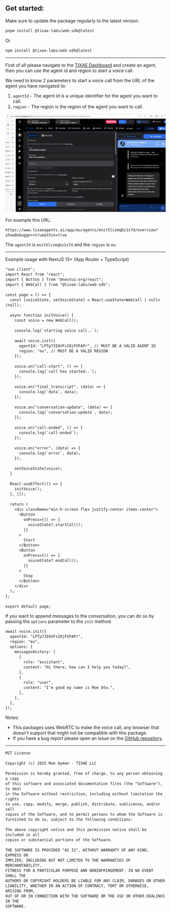 ## Get started:

Make sure to update the package regularly to the latest version.

```bash
pnpm install @tixae-labs/web-sdk@latest
```
Or
```bash
npm install @tixae-labs/web-sdk@latest
```

---

First of all please navigate to the [TIXAE Dashboard](https://dashboard.tixae.com) and create an agent, then you can use the agent id and region to start a voice call.

We need to know 2 parameters to start a voice call from the URL of the agent you have navigated to:

1. `agentId` - The agent id is a unique identifier for the agent you want to call.
2. `region` - The region is the region of the agent you want to call.

![agent-id](./assets/thing.png)

For example this URL:

```
https://www.tixaeagents.ai/app/eu/agents/enit5lczmqbz1s7d/overview?showDebugger=true&thin=true
```

The `agentId` is `enit5lczmqbz1s7d` and the `region` is `eu`.

---

Example usage with NextJS 13+ (App Router + TypeScript)

```tsx
"use client";
import React from "react";
import { Button } from "@nextui-org/react";
import { WebCall } from "@tixae-labs/web-sdk";

const page = () => {
  const [voiceState, setVoiceState] = React.useState<WebCall | null>(null);

  async function initVoice() {
    const voice = new WebCall();

    console.log(`starting voice call..`);

    await voice.init({
      agentId: "LPTp73I6VFsI0jFVFAPr", // MUST BE A VALID AGENT ID
      region: "eu", // MUST BE A VALID REGION
    });

    voice.on("call-start", () => {
      console.log(`call has started..`);
    });

    voice.on("final_transcript", (data) => {
      console.log(`data`, data);
    });

    voice.on("conversation-update", (data) => {
      console.log(`conversation-update`, data);
    });

    voice.on("call-ended", () => {
      console.log(`call-ended`);
    });

    voice.on("error", (data) => {
      console.log(`error`, data);
    });

    setVoiceState(voice);
  }

  React.useEffect(() => {
    initVoice();
  }, []);

  return (
    <div className="min-h-screen flex justify-center items-center">
      <Button
        onPress={() => {
          voiceState?.startCall();
        }}
      >
        Start
      </Button>
      <Button
        onPress={() => {
          voiceState?.endCall();
        }}
      >
        Stop
      </Button>
    </div>
  );
};

export default page;
```

If you want to append messages to the conversation, you can do so by passing the `options` parameter to the `init` method.

```tsx
await voice.init({
  agentId: "LPTp73I6VFsI0jFVFAPr",
  region: "eu",
  options: {
    messagesHistory: [
      {
        role: "assistant",
        content: "Hi there, how can I help you today?",
      },
      {
        role: "user",
        content: "I'm good my name is Moe btw.",
      },
    ],
  },
});
```

Notes:
- This packages uses WebRTC to make the voice call, any browser that doesn't support that might not be compatible with this package.
- If you have a bug report please open an issue on the [GitHub repository](https://github.com/Moe03/ta-web-sdk/issues).
  
---

```
MIT License

Copyright (c) 2025 Moe Ayman - TIXAE LLC

Permission is hereby granted, free of charge, to any person obtaining a copy
of this software and associated documentation files (the "Software"), to deal
in the Software without restriction, including without limitation the rights
to use, copy, modify, merge, publish, distribute, sublicense, and/or sell
copies of the Software, and to permit persons to whom the Software is
furnished to do so, subject to the following conditions:

The above copyright notice and this permission notice shall be included in all
copies or substantial portions of the Software.

THE SOFTWARE IS PROVIDED "AS IS", WITHOUT WARRANTY OF ANY KIND, EXPRESS OR
IMPLIED, INCLUDING BUT NOT LIMITED TO THE WARRANTIES OF MERCHANTABILITY,
FITNESS FOR A PARTICULAR PURPOSE AND NONINFRINGEMENT. IN NO EVENT SHALL THE
AUTHORS OR COPYRIGHT HOLDERS BE LIABLE FOR ANY CLAIM, DAMAGES OR OTHER
LIABILITY, WHETHER IN AN ACTION OF CONTRACT, TORT OR OTHERWISE, ARISING FROM,
OUT OF OR IN CONNECTION WITH THE SOFTWARE OR THE USE OR OTHER DEALINGS IN THE
SOFTWARE.
```